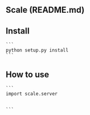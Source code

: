 ## Scale (README.md)

## Install

    ```
    python setup.py install
    ```

## How to use

    ```
    import scale.server


    ```
